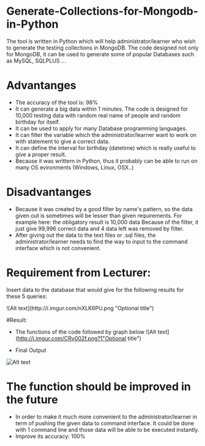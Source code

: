 # Generate-Collections-for-Mongodb-in-Python

The tool is written in Python which will help administrator/learner who wish to generate the testing collections in MongoDB.
The code designed not only for MongoDB, it can be used to generate some of popular Databases such as MySQL, SQLPLUS ...

# Advantanges

+ The accuracy of the tool is: 98%
+ It can generate a big data within 1 minutes. The code is designed for 10,000 testing data with random real name of people and random
birthday for itself.
+ It can be used to apply for many Database programming languages.
+ It can filter the variable which the administrator/learner want to work on with statement to give a correct data.
+ It can define the interval for birthday (datetime) which is really useful to give a proper result.
+ Because it was writtern in Python, thus it probably can be able to run on many OS evironments (Windows, Linux, OSX..)

# Disadvantanges

+ Because it was created by a good filter by name's pattern, so the data given out is sometimes will be lesser than given requirements.
For example here: the obligatory result is 10,000 data
                  Because of the filter, it just give 99,996 correct data and 4 data left was removed by filter.
+ After giving out the data to the text files or .sql files, the  administrator/learner needs to find the way to input to the command interface which is not convenient.

# Requirement from Lecturer:
<html>
<body>
<p>Insert data to the database that would give for the following results for these 5 queries:</p>
</body>
</html>
![Alt text](http://i.imgur.com/nXLK6PU.png "Optional title")

#Result:
- The functions of the code followed by graph below
![Alt text](http://i.imgur.com/CRy002f.png?1"Optional title")

- Final Output

![Alt text](http://i.imgur.com/8Zb1bQm.png "Optional title")

# The function should be improved in the future

+ In order to make it much more convenient to the administrator/learner in term of pushing the given data to command interface. It could be done with 1 command line and those data will be able to be executed instantly.
+ Improve its accuracy: 100%
